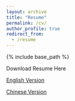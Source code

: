 ```yaml
---
layout: archive
title: "Resume"
permalink: /cv/
author_profile: true
redirect_from:
  - /resume
---
```


{% include base_path %}

Download Resume Here 

[English Version ](http://zhx-hebut.github.io/files/cv.pdf)

[Chinese Version ](http://zhx-hebut.github.io/files/cv_cn.pdf)

